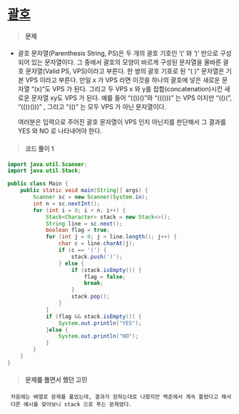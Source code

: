 # [괄호](https://www.acmicpc.net/problem/9012)



> #### 문제
>

- 괄호 문자열(Parenthesis String, PS)은 두 개의 괄호 기호인 ‘(’ 와 ‘)’ 만으로 구성되어 있는 문자열이다. 그 중에서 괄호의 모양이 바르게 구성된 문자열을 올바른 괄호 문자열(Valid PS, VPS)이라고 부른다. 한 쌍의 괄호 기호로 된 “( )” 문자열은 기본 VPS 이라고 부른다. 만일 x 가 VPS 라면 이것을 하나의 괄호에 넣은 새로운 문자열 “(x)”도 VPS 가 된다. 그리고 두 VPS x 와 y를 접합(concatenation)시킨 새로운 문자열 xy도 VPS 가 된다. 예를 들어 “(())()”와 “((()))” 는 VPS 이지만 “(()(”, “(())()))” , 그리고 “(()” 는 모두 VPS 가 아닌 문자열이다. 

  여러분은 입력으로 주어진 괄호 문자열이 VPS 인지 아닌지를 판단해서 그 결과를 YES 와 NO 로 나타내어야 한다. 



> #### 코드 풀이 1
>

```java
import java.util.Scanner;
import java.util.Stack;

public class Main {
    public static void main(String[] args) {
        Scanner sc = new Scanner(System.in);
        int n = sc.nextInt();
        for (int i = 0; i < n; i++) {
            Stack<Character> stack = new Stack<>();
            String line = sc.next();
            boolean flag = true;
            for (int j = 0; j < line.length(); j++) {
                char c = line.charAt(j);
                if (c == '(') {
                    stack.push(')');
                } else {
                    if (stack.isEmpty()) {
                        flag = false;
                        break;
                    }
                    stack.pop();
                }
            }
            if (flag && stack.isEmpty()) {
                System.out.println("YES");
            }else {
                System.out.println("NO");
            }
        }
    }
}


```



> #### 문제를 풀면서 했던 고민 
>



```대문자로 출력의 문제이기에 편리를 위해 입력값도 모두 대문자로 변환
 처음에는 배열로 문제를 풀었는데, 결과가 원하는대로 나왔지만 백준에서 계속 틀렸다고 해서
 다른 예시를 찾아보니 stack 으로 푸는 문제였다. 
```

